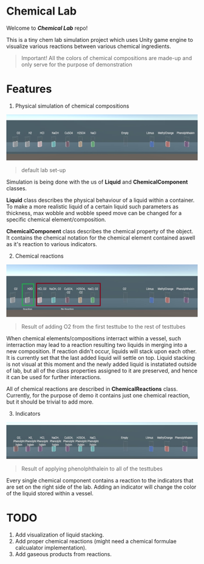 
# Chemical Lab

Welcome to ***Chemical Lab*** repo!  

This is a tiny chem lab simulation project which uses Unity game engine to visualize various reactions between
various chemical ingredients.

>Important! All the colors of chemical compositions are made-up and only serve for the purpose of demonstration


Features
========

1. Physical simulation of chemical compositions

![](/Screenshots/1.jpg)
>default lab set-up

Simulation is being done with the us of **Liquid** and **ChemicalComponent** classes. 

**Liquid** class describes the physical behaviour of a liquid within a container. To make a more realistic liquid of a certain
liquid such parameters as thickness, max wobble and wobble speed move can be changed for a specific chemical element/composition.

**ChemicalComponent** class describes the chemical property of the object. It contains the chemical notation for the chemical element
contained aswell as it's reaction to various indicators.

2. Chemical reactions

![](/Screenshots/2.jpg)
>Result of adding O2 from the first testtube to the rest of testtubes

When chemical elements/compositions interract within a vessel, such interraction may lead to a reaction resulting two liquids in merging into a new
composition. If reaction didn't occur, liquids will stack upon each other. It is currently set that the last added liquid will settle
on top. Liquid stacking is not visual at this moment and the newly added liquid is instatiated outside of lab, but all of the class
properties assigned to it are preserved, and hence it can be used for further interactions.

All of chemical reactions are described in **ChemicalReactions** class. Currently, for the purpose of demo it contains just one
chemical reaction, but it should be trivial to add more.

3. Indicators

![](/Screenshots/3.jpg)
>Result of applying phenolphthalein to all of the testtubes

Every single chemical component contains a reaction to the indicators that are set on the right side of the lab. Adding an indicator
will change the color of the liquid stored within a vessel.


TODO
====

1. Add visualization of liquid stacking.
2. Add proper chemical reactions (might need a chemical formulae calcualator implementation).
3. Add gaseous products from reactions.
